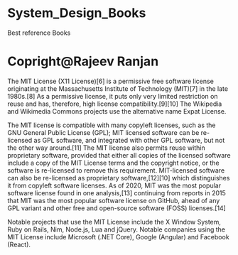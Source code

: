 # System_Design_Books
Best reference Books
# Copright@Rajeev Ranjan

The MIT License (X11 License)[6] is a permissive free software license originating at the Massachusetts Institute of Technology (MIT)[7] in the late 1980s.[8] As a permissive license, it puts only very limited restriction on reuse and has, therefore, high license compatibility.[9][10] The Wikipedia and Wikimedia Commons projects use the alternative name Expat License.

The MIT license is compatible with many copyleft licenses, such as the GNU General Public License (GPL); MIT licensed software can be re-licensed as GPL software, and integrated with other GPL software, but not the other way around.[11] The MIT license also permits reuse within proprietary software, provided that either all copies of the licensed software include a copy of the MIT License terms and the copyright notice, or the software is re-licensed to remove this requirement. MIT-licensed software can also be re-licensed as proprietary software,[12][10] which distinguishes it from copyleft software licenses. As of 2020, MIT was the most popular software license found in one analysis,[13] continuing from reports in 2015 that MIT was the most popular software license on GitHub, ahead of any GPL variant and other free and open-source software (FOSS) licenses.[14]

Notable projects that use the MIT License include the X Window System, Ruby on Rails, Nim, Node.js, Lua and jQuery. Notable companies using the MIT License include Microsoft (.NET Core), Google (Angular) and Facebook (React).
